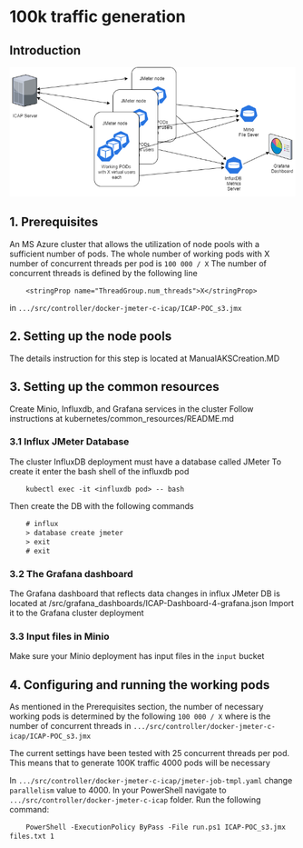 # 100k traffic generation

## Introduction

![traffic](pngs/jmeter-test.png)


## 1. Prerequisites

An MS Azure cluster that allows the utilization of node pools with a sufficient number of pods.
The whole number of working pods with X number of concurrent threads per pod is `100 000 / X`
The number of concurrent threads is defined by the following line

```
    <stringProp name="ThreadGroup.num_threads">X</stringProp>
```
in `.../src/controller/docker-jmeter-c-icap/ICAP-POC_s3.jmx`

## 2. Setting up the node pools
The details instruction for this step is located at ManualAKSCreation.MD

## 3. Setting up the common resources
Create Minio, Influxdb, and Grafana services in the cluster
Follow instructions at kubernetes/common_resources/README.md

### 3.1 Influx JMeter Database
The cluster InfluxDB deployment must have a database called JMeter
To create it enter the bash shell of the influxdb pod
```
    kubectl exec -it <influxdb pod> -- bash
```
Then create the DB with the following commands
```
    # influx
    > database create jmeter
    > exit
    # exit
```

### 3.2 The Grafana dashboard
The Grafana dashboard that reflects data changes in influx JMeter DB is located at /src/grafana_dashboards/ICAP-Dashboard-4-grafana.json
Import it to the Grafana cluster deployment

### 3.3 Input files in Minio
Make sure your Minio deployment has input files in the `input` bucket

## 4. Configuring and running the working pods
As mentioned in the Prerequisites section, the number of necessary working pods is determined by the following `100 000 / X` where is the number of concurrent threads in `.../src/controller/docker-jmeter-c-icap/ICAP-POC_s3.jmx`

The current settings have been tested with 25 concurrent threads per pod. This means that to generate 100K traffic 4000 pods will be necessary

In `.../src/controller/docker-jmeter-c-icap/jmeter-job-tmpl.yaml` change `parallelism` value to 4000. 
In your PowerShell navigate to `.../src/controller/docker-jmeter-c-icap` folder. Run the following command:
```
    PowerShell -ExecutionPolicy ByPass -File run.ps1 ICAP-POC_s3.jmx files.txt 1
```

